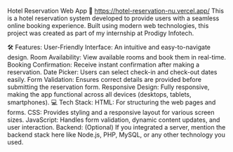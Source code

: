 Hotel Reservation Web App 🏨 https://hotel-reservation-nu.vercel.app/
This is a hotel reservation system developed to provide users with a seamless online booking experience. Built using modern web technologies, this project was created as part of my internship at Prodigy Infotech.

🛠️ Features:
User-Friendly Interface: An intuitive and easy-to-navigate design.
Room Availability: View available rooms and book them in real-time.
Booking Confirmation: Receive instant confirmation after making a reservation.
Date Picker: Users can select check-in and check-out dates easily.
Form Validation: Ensures correct details are provided before submitting the reservation form.
Responsive Design: Fully responsive, making the app functional across all devices (desktops, tablets, smartphones).
💻 Tech Stack:
HTML: For structuring the web pages and forms.
CSS: Provides styling and a responsive layout for various screen sizes.
JavaScript: Handles form validation, dynamic content updates, and user interaction.
Backend: (Optional) If you integrated a server, mention the backend stack here like Node.js, PHP, MySQL, or any other technology you used.
